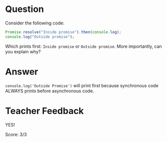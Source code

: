 # Question

Consider the following code:

```js
Promise.resolve("Inside promise").then(console.log);
console.log("Outside promise");
```

Which prints first: `Inside promise` or `Outside promise`. More importantly, can you explain why?

# Answer

`console.log('Outside Promise')` will print first because synchronous code ALWAYS prints before asynchronous code.

# Teacher Feedback

YES!

Score: 3/3